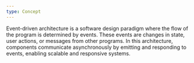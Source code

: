 ```yaml
---
type: Concept
---
```


Event-driven architecture is a software design paradigm where the flow of the program is determined by events. These events are changes in state, user actions, or messages from other programs. In this architecture, components communicate asynchronously by emitting and responding to events, enabling scalable and responsive systems.